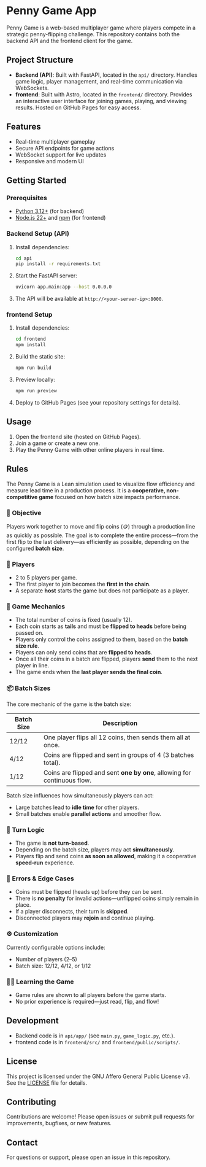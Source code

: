 # Penny Game App

Penny Game is a web-based multiplayer game where players compete in a strategic penny-flipping challenge.
This repository contains both the backend API and the frontend client for the game.

## Project Structure

- **Backend (API)**: Built with FastAPI, located in the `api/` directory. Handles game logic, player management, and real-time communication via WebSockets.
- **frontend**: Built with Astro, located in the `frontend/` directory. Provides an interactive user interface for joining games, playing, and viewing results. Hosted on GitHub Pages for easy access.

## Features

- Real-time multiplayer gameplay
- Secure API endpoints for game actions
- WebSocket support for live updates
- Responsive and modern UI

## Getting Started

### Prerequisites

- [Python 3.12+](https://www.python.org/) (for backend)
- [Node.js 22+](https://nodejs.org/) and [npm](https://www.npmjs.com/) (for frontend)

### Backend Setup (API)

1. Install dependencies:
   ```bash
   cd api
   pip install -r requirements.txt
   ```
2. Start the FastAPI server:
   ```bash
   uvicorn app.main:app --host 0.0.0.0
   ```
3. The API will be available at `http://<your-server-ip>:8000`.

### frontend Setup

1. Install dependencies:
   ```bash
   cd frontend
   npm install
   ```
2. Build the static site:
   ```bash
   npm run build
   ```
3. Preview locally:
   ```bash
   npm run preview
   ```
4. Deploy to GitHub Pages (see your repository settings for details).

## Usage

1. Open the frontend site (hosted on GitHub Pages).
2. Join a game or create a new one.
3. Play the Penny Game with other online players in real time.

## Rules

The Penny Game is a Lean simulation used to visualize flow efficiency and measure lead time in a production process. It is a **cooperative, non-competitive game** focused on how batch size impacts performance.

### 🎯 Objective

Players work together to move and flip coins (🪙) through a production line as quickly as possible. The goal is to complete the entire process—from the first flip to the last delivery—as efficiently as possible, depending on the configured **batch size**.

### 👥 Players

- 2 to 5 players per game.
- The first player to join becomes the **first in the chain**.
- A separate **host** starts the game but does not participate as a player.

### 🧩 Game Mechanics

- The total number of coins is fixed (usually 12).
- Each coin starts as **tails** and must be **flipped to heads** before being passed on.
- Players only control the coins assigned to them, based on the **batch size rule**.
- Players can only send coins that are **flipped to heads**.
- Once all their coins in a batch are flipped, players **send** them to the next player in line.
- The game ends when the **last player sends the final coin**.

### 📦 Batch Sizes

The core mechanic of the game is the batch size:

| Batch Size | Description                                                              |
| ---------- | ------------------------------------------------------------------------ |
| 12/12      | One player flips all 12 coins, then sends them all at once.              |
| 4/12       | Coins are flipped and sent in groups of 4 (3 batches total).             |
| 1/12       | Coins are flipped and sent **one by one**, allowing for continuous flow. |

Batch size influences how simultaneously players can act:

- Large batches lead to **idle time** for other players.
- Small batches enable **parallel actions** and smoother flow.

### 🔄 Turn Logic

- The game is **not turn-based**.
- Depending on the batch size, players may act **simultaneously**.
- Players flip and send coins **as soon as allowed**, making it a cooperative **speed-run** experience.

### 🚫 Errors & Edge Cases

- Coins must be flipped (heads up) before they can be sent.
- There is **no penalty** for invalid actions—unflipped coins simply remain in place.
- If a player disconnects, their turn is **skipped**.
- Disconnected players may **rejoin** and continue playing.

### ⚙️ Customization

Currently configurable options include:

- Number of players (2–5)
- Batch size: 12/12, 4/12, or 1/12

### 🧑‍🏫 Learning the Game

- Game rules are shown to all players before the game starts.
- No prior experience is required—just read, flip, and flow!

## Development

- Backend code is in `api/app/` (see `main.py`, `game_logic.py`, etc.).
- frontend code is in `frontend/src/` and `frontend/public/scripts/`.

## License

This project is licensed under the GNU Affero General Public License v3. See the [LICENSE](LICENSE) file for details.

## Contributing

Contributions are welcome! Please open issues or submit pull requests for improvements, bugfixes, or new features.

## Contact

For questions or support, please open an issue in this repository.

